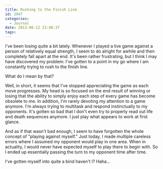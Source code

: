 ```yaml
---
title: Rushing to the Finish Line
id: 2947
categories:
  - Journal
date: 2013-06-12 23:48:37
tags:
---
```


I've been losing quite a bit lately. Whenever I played a live game against a person of relatively equal strength, I seem to do alright for awhile and then completely fall apart at the end. It's been rather frustrating, but I think I may have discovered my problem: I've gotten to a point in my go where I am constantly trying to rush to the finish line.

What do I mean by that?

Well, in short, it seems that I've stopped appreciating the game as each move progresses. My head is so focused on the end result of winning or losing that the ability to simply enjoy each step of every game has become obsolete to me. In addition, I'm rarely devoting my attention to a game anymore. I'm always trying to multitask and respond instinctually to my opponents. It's gotten so bad that I don't even try to properly read out life and death sequences anymore. I just play what appears to work at first glance.

And as if that wasn't bad enough, I seem to have forgotten the whole concept of "playing against myself." Just today, I made multiple careless errors where I assumed my opponent would play in one area. When in actuality, I would never have expected myself to play there to begin with. So I ended up essentially passing the turn to my opponent time after time.

I've gotten myself into quite a bind haven't I? Haha...